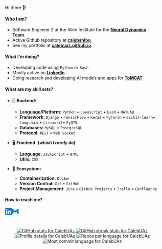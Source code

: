Hi there 👋!

#### Who I am?

-  Software Engineer 2 at the Allen Institute for the **[Neural Dynamics Team](https://alleninstitute.org/division/neural-dynamics/)**.
-  Active Github repository at **[calebshibu](https://github.com/calebshibu)** 
- See my portfolio at **[calebuaz.github.io](https://calebuaz.github.io/)**.

#### What I'm doing?

- Developing code using `Python` or `Bash`.
- Mostly active on **[LinkedIn](https://www.linkedin.com/in/caleb-jones-shibu/")**.
- Doing research and developing AI models and apps for **[ToMCAT](https://github.com/ml4ai/tomcat)**

#### What are my skill sets?

- 🗄️ **Backend:**
  - **Language/Platform:** `Python` • `JavaScript` • `Bash` • `MATLAB` 
  - **Framework:** `Django` • `TensorFlow` • `Keras` • `PyTorch` • `Scikit-learn`• `langchain`• `streamlit`• `PyQT5`
  - **Databases:** `MySQL` • `PostgreSQL`
  - **Protocol:** `REST` • `Web Socket`

- 🖥 **Frontend: (_which I rarely do_)**
  - **Language:** `JavaScript` • `HTML`
  - **Utils:** `CSS`

- 🎡 **Ecosystem:**
  - **Containerization:** `Docker`
  - **Version Control:** `Git` • `GitHub`
  - **Project Management:** `Jira` • `GitHub Projects` • `Trello` • `Confluence` 

#### How to reach me?

<a href="https://www.linkedin.com/in/caleb-jones-shibu/">
  <img align="left" alt="LinkedIn" width="22px" src="./assets/linkedin.svg" />
</a>
<a href="mailto:calebshibu@arizona.edu">
  <img align="left" alt="Mail" width="22px" src="./assets/gmail.svg" />
</a>

<br/>
<br/>
<br/>

<p align="center">
<a href="https://www.github.com/CalebUAz">
  <img src="https://github-readme-stats.vercel.app/api?username=CalebUAz&show_icons=true&count_private=true&title_color=3382ed&text_color=ffffff&icon_color=3382ed&bg_color=1c1917&hide_border=true" alt="GitHub stats for CalebUAz" />
</a>
<a href="https://www.github.com/CalebUAz">
  <img src="https://github-readme-streak-stats.herokuapp.com/?user=CalebUAz&stroke=ffffff&background=1c1917&ring=0891b2&fire=0891b2&currStreakNum=ffffff&currStreakLabel=0891b2&sideNums=ffffff&sideLabels=ffffff&dates=ffffff&hide_border=true" alt="GitHub streak stats for CalebUAz" />
</a>

<img src="https://github-profile-summary-cards.vercel.app/api/cards/profile-details?username=CalebUAz&theme=dracula" alt="Profile details for CalebUAz" />
<img src="https://github-profile-summary-cards.vercel.app/api/cards/repos-per-language?username=CalebUAz&theme=dracula" alt="Repos per language for CalebUAz" />
<img src="https://github-profile-summary-cards.vercel.app/api/cards/most-commit-language?username=CalebUAz&theme=dracula" alt="Most commit language for CalebUAz" />
</p>


